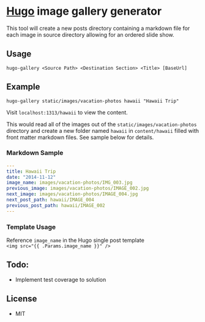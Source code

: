 # [Hugo](http://hugo.spf13.com) image gallery generator

This tool will create a new posts directory containing a markdown file for each image in source directory allowing for an ordered slide show.

## Usage
`hugo-gallery <Source Path> <Destination Section> <Title> [BaseUrl]`

## Example

`hugo-gallery static/images/vacation-photos hawaii "Hawaii Trip"`

Visit `localhost:1313/hawaii` to view the content.

This would read all of the images out of the `static/images/vacation-photos` directory and create a new folder named `hawaii` in `content/hawaii` filled with front matter markdown files. See sample below for details.

### Markdown Sample

```yml
---
title: Hawaii Trip
date: "2014-11-12"
image_name: images/vacation-photos/IMG_003.jpg
previous_image: images/vacation-photos/IMAGE_002.jpg
next_image: images/vacation-photos/IMAGE_004.jpg
next_post_path: hawaii/IMAGE_004
previous_post_path: hawaii/IMAGE_002
---
```

### Template Usage
Reference `image_name` in the Hugo single post template  
`<img src="{{ .Params.image_name }}" />`

## Todo:
* Implement test coverage to solution

## License
* MIT
